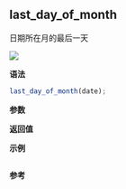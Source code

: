## last_day_of_month

日期所在月的最后一天

![](https://img.shields.io/badge/-Date-blue)

**语法**

```js
last_day_of_month(date);
```

**参数**

**返回值**

**示例**

```js

```

**参考**
